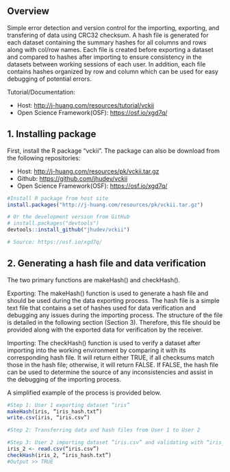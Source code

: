 
<!-- README.md is generated from README.Rmd. Please edit that file -->

## Overview

Simple error detection and version control for the importing, exporting,
and transfering of data using CRC32 checksum. A hash file is generated
for each dataset containing the summary hashes for all columns and rows
along with col/row names. Each file is created before exporting a
dataset and compared to hashes after importing to ensure consistency in
the datasets between working sessions of each user. In addition, each
file contains hashes organized by row and column which can be used for
easy debugging of potential errors.

Tutorial/Documentation:

  - Host: <http://j-huang.com/resources/tutorial/vckii>
  - Open Science Framework(OSF): <https://osf.io/xgd7q/>

## 1\. Installing package

First, install the R package “vckii”. The package can also be download
from the following repositories:

  - Host: <http://j-huang.com/resources/pk/vckii.tar.gz>
  - Github: <https://github.com/jhudev/vckii>
  - Open Science Framework(OSF): <https://osf.io/xgd7q/>

<!-- end list -->

``` r
#Install R package from host site
install.packages("http://j-huang.com/resources/pk/vckii.tar.gz")

# Or the development version from GitHub
# install.packages("devtools")
devtools::install_github("jhudev/vckii")

# Source: https://osf.io/xgd7q/
```

## 2\. Generating a hash file and data verification

The two primary functions are makeHash() and checkHash().

Exporting: The makeHash() function is used to generate a hash file and
should be used during the data exporting process. The hash file is a
simple text file that contains a set of hashes used for data
verification and debugging any issues during the importing process. The
structure of the file is detailed in the following section (Section 3).
Therefore, this file should be provided along with the exported data for
verification by the receiver.

Importing: The checkHash() function is used to verify a dataset after
importing into the working environment by comparing it with its
corresponding hash file. It will return either TRUE, if all checksums
match those in the hash file; otherwise, it will return FALSE. If FALSE,
the hash file can be used to determine the source of any inconsistencies
and assist in the debugging of the importing process.

A simplified example of the process is provided below.

``` r
#Step 1: User 1 exporting dataset “iris”
makeHash(iris, “iris_hash.txt”)
write.csv(iris, “iris.csv”)

#Step 2: Transferring data and hash files from User 1 to User 2

#Step 3: User 2 importing dataset “iris.csv” and validating with “iris_hash.txt”
iris_2 <- read.csv(“iris.csv”)
checkHash(iris_2, “iris_hash.txt”)
#Output >> TRUE
```
